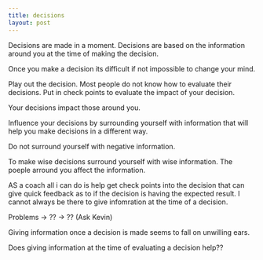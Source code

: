 ```yaml
---
title: decisions
layout: post
---
```

Decisions are made in a moment.
Decisions are based on the information around you at the time of making the decision.

Once you make a decision its difficult if not impossible to change your mind. 

Play out the decision.
Most people do not know how to evaluate their decisions.
Put in check points to evaluate the impact of your decision.

Your decisions impact those around you.

Influence your decisions by surrounding yourself with information that will help you make decisions in a different way.

Do not surround yourself with negative information.

To make wise decisions surround yourself with wise information.
The poeple arround you affect the information.

AS a coach all i can do is help get check points into the decision that can give quick feedback as to if the decision is having the expected result. 
I cannot always be there to give infomration at the time of a decision.

Problems -> ?? -> ?? (Ask Kevin)

Giving information once a decision is made seems to fall on unwilling ears.

Does giving information at the time of evaluating a decision help??


